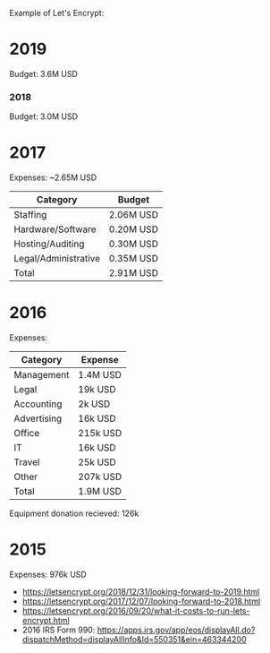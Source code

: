 Example of Let's Encrypt:

# 2019

Budget: 3.6M USD

### 2018

Budget: 3.0M USD

# 2017

Expenses: ~2.65M USD

|Category|Budget|
|---|---|
|Staffing|2.06M USD|
|Hardware/Software|0.20M USD|
|Hosting/Auditing|0.30M USD|
|Legal/Administrative|0.35M USD|
|Total|2.91M USD|

# 2016

Expenses:

|Category|Expense|
|---|---|
|Management|1.4M USD|
|Legal|19k USD|
|Accounting|2k USD|
|Advertising|16k USD|
|Office|215k USD|
|IT|16k USD|
|Travel|25k USD|
|Other|207k USD|
|Total|1.9M USD|

Equipment donation recieved: 126k

# 2015

Expenses: 976k USD

- https://letsencrypt.org/2018/12/31/looking-forward-to-2019.html
- https://letsencrypt.org/2017/12/07/looking-forward-to-2018.html
- https://letsencrypt.org/2016/09/20/what-it-costs-to-run-lets-encrypt.html
- 2016 IRS Form 990: https://apps.irs.gov/app/eos/displayAll.do?dispatchMethod=displayAllInfo&Id=550351&ein=463344200
